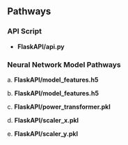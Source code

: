 ## Pathways

### API Script
- **FlaskAPI/api.py**

### Neural Network Model Pathways
a. **FlaskAPI/model_features.h5**

b. **FlaskAPI/model_features.h5**

c. **FlaskAPI/power_transformer.pkl**

d. **FlaskAPI/scaler_x.pkl**

e. **FlaskAPI/scaler_y.pkl**

